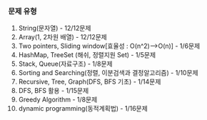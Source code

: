 ### 문제 유형
1. String(문자열) - 12/12문제
2. Array(1, 2차원 배열) - 12/12문제
3. Two pointers, Sliding window[효율성 : O(n^2)-->O(n)] - 1/6문제
4. HashMap, TreeSet (해쉬, 정렬지원 Set) - 1/5문제
5. Stack, Queue(자료구조) - 1/8문제
6. Sorting and Searching(정렬, 이분검색과 결정알고리즘) - 1/10문제
7. Recursive, Tree, Graph(DFS, BFS 기초) - 1/14문제
8. DFS, BFS 활용 - 1/15문제
9. Greedy Algorithm - 1/8문제
10. dynamic programming(동적계획법) - 1/16문제
